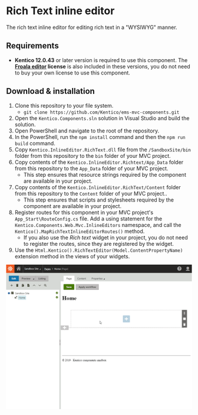 # Rich Text inline editor

The rich text inline editor for editing rich text in a "WYSIWYG" manner.

## Requirements
* **Kentico 12.0.43** or later version is required to use this component. The **[Froala editor](https://www.froala.com/wysiwyg-editor) license** is also included in these versions, you do not need to buy your own license to use this component.

## Download & installation
1. Clone this repository to your file system.
    - `git clone https://github.com/Kentico/ems-mvc-components.git`
1. Open the `Kentico.Components.sln` solution in Visual Studio and build the solution.
1. Open PowerShell and navigate to the root of the repository.
1. In the PowerShell, run the `npm install` command and then the `npm run build` command.
1. Copy `Kentico.InlineEditor.RichText.dll` file from the `/SandboxSite/bin` folder from this repository to the `bin` folder of your MVC project.
1. Copy contents of the `Kentico.InlineEditor.Richtext/App_Data` folder from this repository to the `App_Data` folder of your MVC project.
    - This step ensures that resource strings required by the component are available in your project.
1. Copy contents of the `Kentico.InlineEditor.RichText/Content` folder from this repository to the `Content` folder of your MVC project..
    - This step ensures that scripts and stylesheets required by the component are available in your project.
1. Register routes for this component in your MVC project's `App_Start\RouteConfig.cs` file. Add a using statement for the `Kentico.Components.Web.Mvc.InlineEditors` namespace, and call the `Kentico().MapRichTextInlineEditorRoutes()` method.
    - If you also use the *Rich text* widget in your project, you do not need to register the routes, since they are registered by the widget.
1. Use the `Html.Kentico().RichTextEditor(Model.ContentPropertyName)` extension method in the views of your widgets.

![Rich Text inline editor](/Kentico.InlineEditor.RichText/RichTextInlineEditor.gif)
